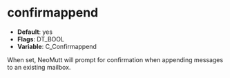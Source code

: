 # confirmappend

- **Default**: yes
- **Flags**: DT_BOOL
- **Variable**: C_Confirmappend

When set, NeoMutt will prompt for confirmation when appending messages to
an existing mailbox.
